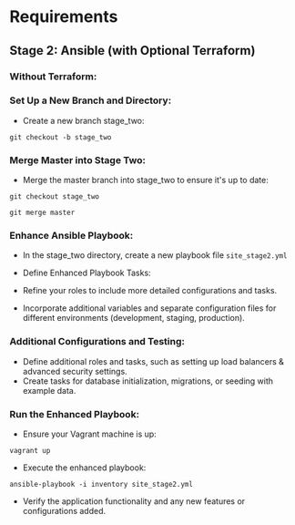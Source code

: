 # Requirements 
## Stage 2: Ansible (with Optional Terraform)
### Without Terraform:

### Set Up a New Branch and Directory:

- Create a new branch stage_two:

`git checkout -b stage_two`

### Merge Master into Stage Two:

- Merge the master branch into stage_two to ensure it's up to date:

`git checkout stage_two`

`git merge master`

### Enhance Ansible Playbook:

- In the stage_two directory, create a new playbook file `site_stage2.yml`
- Define Enhanced Playbook Tasks:

- Refine your roles to include more detailed configurations and tasks.
- Incorporate additional variables and separate configuration files for different environments (development, staging, production).

### Additional Configurations and Testing:

- Define additional roles and tasks, such as setting up load balancers & advanced security settings.
- Create tasks for database initialization, migrations, or seeding with example data.

### Run the Enhanced Playbook:

- Ensure your Vagrant machine is up:

`vagrant up`
- Execute the enhanced playbook:

`ansible-playbook -i inventory site_stage2.yml`

- Verify the application functionality and any new features or configurations added.